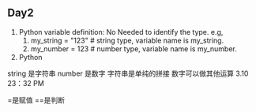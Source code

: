 ## Day2

1. Python variable definition: No Needed to identify the type. e.g,
   1. my_string = "123" # string type, variable name is my_string. 
   2. my_number = 123 # number type, variable name is my_number. 
2. Python 

string 是字符串 
number 是数字
字符串是单纯的拼接
数字可以做其他运算
3.10 23：32 PM

=是赋值   ==是判断

